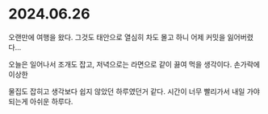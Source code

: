# 2024.06.26

오랜만에 여행을 왔다. 그것도 태안으로 열심히 차도 몰고 하니 어제 커밋을 잃어버렸다...

오늘은 일어나서 조개도 잡고, 저녁으로는 라면으로 같이 끓여 먹을 생각이다. 손가락에 이상한

물집도 잡히고 생각보다 쉽지 않았던 하루였던거 같다. 시간이 너무 빨리가서 내일 가야되는게 아쉬운 하루다.
